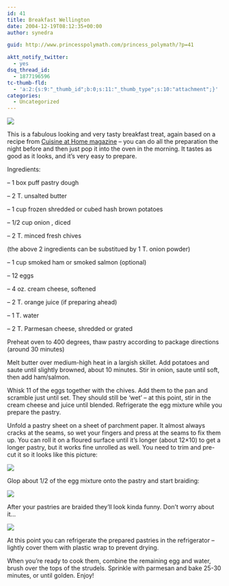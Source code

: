 ```yaml
---
id: 41
title: Breakfast Wellington
date: 2004-12-19T08:12:35+00:00
author: synedra

guid: http://www.princesspolymath.com/princess_polymath/?p=41

aktt_notify_twitter:
  - yes
dsq_thread_id:
  - 1877196596
tc-thumb-fld:
  - 'a:2:{s:9:"_thumb_id";b:0;s:11:"_thumb_type";s:10:"attachment";}'
categories:
  - Uncategorized
---
```

![](http://www.perlgoddess.com/blog/images/well4.jpg)
  
This is a fabulous looking and very tasty breakfast treat, again based on a recipe from [Cuisine at Home magazine](http://www.cuisinemag.com/) &#8211; you can do all the preparation the night before and then just pop it into the oven in the morning. It tastes as good as it looks, and it&#8217;s very easy to prepare.
  
Ingredients:
  
&#8211; 1 box puff pastry dough
  
&#8211; 2 T. unsalted butter
  
&#8211; 1 cup frozen shredded or cubed hash brown potatoes
  
&#8211; 1/2 cup onion , diced
  
&#8211; 2 T. minced fresh chives
  
(the above 2 ingredients can be substitued by 1 T. onion powder)
  
&#8211; 1 cup smoked ham or smoked salmon (optional)
  
&#8211; 12 eggs
  
&#8211; 4 oz. cream cheese, softened
  
&#8211; 2 T. orange juice (if preparing ahead)
  
&#8211; 1 T. water
  
&#8211; 2 T. Parmesan cheese, shredded or grated
  
Preheat oven to 400 degrees, thaw pastry according to package directions (around 30 minutes)
  
Melt butter over medium-high heat in a largish skillet. Add potatoes and saute until slightly browned, about 10 minutes. Stir in onion, saute until soft, then add ham/salmon.
  
Whisk 11 of the eggs together with the chives. Add them to the pan and scramble just until set. They should still be &#8216;wet&#8217; &#8211; at this point, stir in the cream cheese and juice until blended. Refrigerate the egg mixture while you prepare the pastry.
  
Unfold a pastry sheet on a sheet of parchment paper. It almost always cracks at the seams, so wet your fingers and press at the seams to fix them up. You can roll it on a floured surface until it&#8217;s longer (about 12&#215;10) to get a longer pastry, but it works fine unrolled as well. You need to trim and pre-cut it so it looks like this picture:
  
![](http://www.perlgoddess.com/blog/images/well1.jpg)
  
Glop about 1/2 of the egg mixture onto the pastry and start braiding:
  
![](http://www.perlgoddess.com/blog/images/well2.jpg)
  
After your pastries are braided they&#8217;ll look kinda funny. Don&#8217;t worry about it&#8230;
  
![](http://www.perlgoddess.com/blog/images/well3.jpg)
  
At this point you can refrigerate the prepared pastries in the refrigerator &#8211; lightly cover them with plastic wrap to prevent drying.
  
When you&#8217;re ready to cook them, combine the remaining egg and water, brush over the tops of the strudels. Sprinkle with parmesan and bake 25-30 minutes, or until golden. Enjoy!